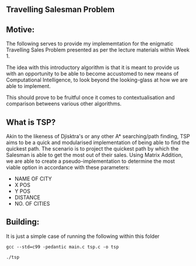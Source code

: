 ## Travelling Salesman Problem

## Motive:

The following serves to provide my implememtation for the enigmatic Travelling Sales Problem presented as per the lecture materials within Week 1.

The idea with this introductory algorithm is that it is meant to provide us with an opportunity to be able to become accustomed to new means of Computational Intelligence, to look beyond the looking-glass at how we are able to implement.

This should prove to be fruitful once it comes to contextualisation and comparison betweens various other algorithms.

## What is TSP?

Akin to the likeness of Djisktra's or any other A* searching/path finding, TSP aims to be a quick and modularised implementation of being able to find the quickest path. The scenario is to project the quickest path by which the Salesman is able to get the most out of their sales.
Using Matrix Addition, we are able to create a pseudo-implementation to determine the most viable option in accordance with these parameters:

  - NAME OF CITY
  - X POS
  - Y POS
  - DISTANCE
  - NO. OF CITIES

## Building:

It is just a simple case of running the following within this folder 
```
gcc --std=c99 -pedantic main.c tsp.c -o tsp

./tsp
